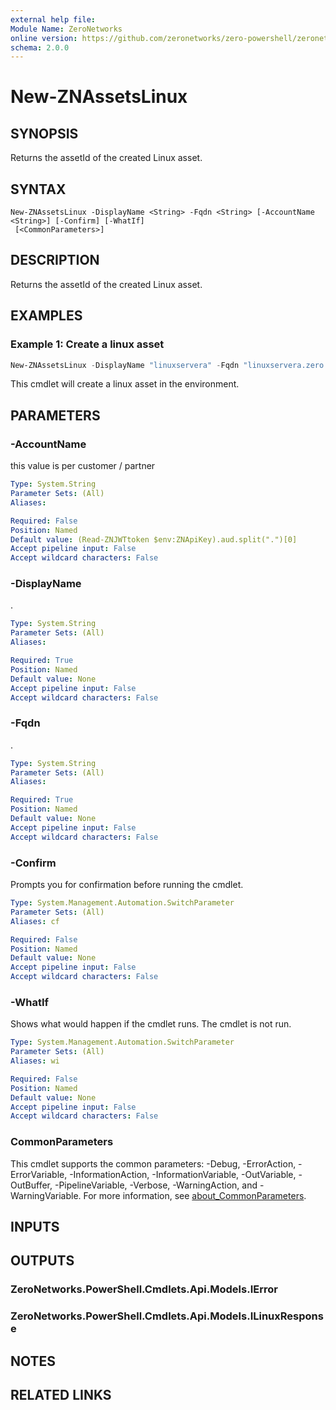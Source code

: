 ```yaml
---
external help file:
Module Name: ZeroNetworks
online version: https://github.com/zeronetworks/zero-powershell/zeronetworks/new-znassetslinux
schema: 2.0.0
---
```


# New-ZNAssetsLinux

## SYNOPSIS
Returns the assetId of the created Linux asset.

## SYNTAX

```
New-ZNAssetsLinux -DisplayName <String> -Fqdn <String> [-AccountName <String>] [-Confirm] [-WhatIf]
 [<CommonParameters>]
```

## DESCRIPTION
Returns the assetId of the created Linux asset.

## EXAMPLES

### Example 1: Create a linux asset
```powershell
New-ZNAssetsLinux -DisplayName "linuxservera" -Fqdn "linuxservera.zero.labs"
```

This cmdlet will create a linux asset in the environment.

## PARAMETERS

### -AccountName
this value is per customer / partner

```yaml
Type: System.String
Parameter Sets: (All)
Aliases:

Required: False
Position: Named
Default value: (Read-ZNJWTtoken $env:ZNApiKey).aud.split(".")[0]
Accept pipeline input: False
Accept wildcard characters: False
```

### -DisplayName
.

```yaml
Type: System.String
Parameter Sets: (All)
Aliases:

Required: True
Position: Named
Default value: None
Accept pipeline input: False
Accept wildcard characters: False
```

### -Fqdn
.

```yaml
Type: System.String
Parameter Sets: (All)
Aliases:

Required: True
Position: Named
Default value: None
Accept pipeline input: False
Accept wildcard characters: False
```

### -Confirm
Prompts you for confirmation before running the cmdlet.

```yaml
Type: System.Management.Automation.SwitchParameter
Parameter Sets: (All)
Aliases: cf

Required: False
Position: Named
Default value: None
Accept pipeline input: False
Accept wildcard characters: False
```

### -WhatIf
Shows what would happen if the cmdlet runs.
The cmdlet is not run.

```yaml
Type: System.Management.Automation.SwitchParameter
Parameter Sets: (All)
Aliases: wi

Required: False
Position: Named
Default value: None
Accept pipeline input: False
Accept wildcard characters: False
```

### CommonParameters
This cmdlet supports the common parameters: -Debug, -ErrorAction, -ErrorVariable, -InformationAction, -InformationVariable, -OutVariable, -OutBuffer, -PipelineVariable, -Verbose, -WarningAction, and -WarningVariable. For more information, see [about_CommonParameters](http://go.microsoft.com/fwlink/?LinkID=113216).

## INPUTS

## OUTPUTS

### ZeroNetworks.PowerShell.Cmdlets.Api.Models.IError

### ZeroNetworks.PowerShell.Cmdlets.Api.Models.ILinuxResponse

## NOTES

## RELATED LINKS

